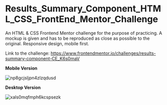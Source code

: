 # Results_Summary_Component_HTML_CSS_FrontEnd_Mentor_Challenge

An HTML & CSS Frontend Mentor challenge for the purpose of practicing. A mockup is given and has to be reproduced as close as possible to the original. Responsive design, mobile first.

Link to the challenge: https://www.frontendmentor.io/challenges/results-summary-component-CE_K6s0maV

**Mobile Version**

![np8gcjsljpn4zlzqdusd](https://github.com/Vasiliki-Georgiou/Results_Summary_Component_HTML_CSS_FrontEnd_Mentor_Challenge/assets/113369011/b735795b-7389-4161-87b9-8cd82a7c9f77)

**Desktop Version**

![xals0mqfmph6kcspsezk](https://github.com/Vasiliki-Georgiou/Results_Summary_Component_HTML_CSS_FrontEnd_Mentor_Challenge/assets/113369011/9e337320-001f-4bf1-b42d-12d0e8640ec2)




